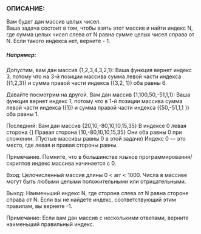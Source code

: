 ### ОПИСАНИЕ:
Вам будет дан массив целых чисел.  
Ваша задача состоит в том, чтобы взять этот массив и найти индекс N, 
где сумма целых чисел слева от N равна сумме целых чисел справа от N. 
 Если такого индекса нет, верните - 1.

##### Например:

Допустим, вам дан массив {1,2,3,4,3,2,1}:
Ваша функция вернет индекс 3, потому что на 3-й позиции массива сумма левой части индекса ({1,2,3}) и сумма правой части индекса ({3,2, 1}) оба равны 6.

Давайте посмотрим на другой.
Вам дан массив {1,100,50,-51,1,1}:
Ваша функция вернет индекс 1, потому что в 1-й позиции массива сумма левой части индекса ({1}) и сумма правой части индекса ({50,-51,1,1 }) оба равны 1.

Последний:
Вам дан массив {20,10,-80,10,10,15,35}
В индексе 0 левая сторона {}
Правая сторона {10,-80,10,10,15,35}
Они оба равны 0 при сложении. (Пустые массивы равны 0 в этой задаче)
Индекс 0 — это место, где левая и правая стороны равны.

Примечание. Помните, что в большинстве языков программирования/скриптов индекс массива начинается с 0.

Вход:
Целочисленный массив длины 0 < arr < 1000. Числа в массиве могут быть любыми целыми положительными или отрицательными.

Выход:
Наименьший индекс N, где сторона слева от N равна стороне справа от N. Если вы не найдете индекс, соответствующий этим правилам, вы вернете -1.

Примечание:
Если вам дан массив с несколькими ответами, верните наименьший правильный индекс.
